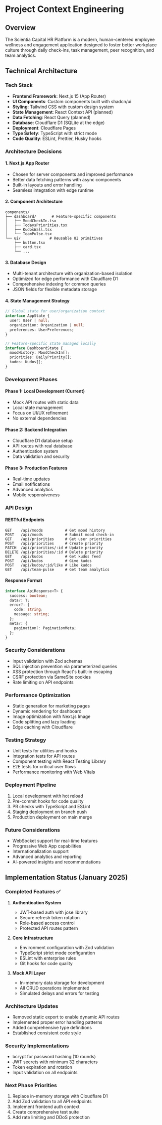# Project Context Engineering

## Overview

The Scientia Capital HR Platform is a modern, human-centered employee wellness and engagement application designed to foster better workplace culture through daily check-ins, task management, peer recognition, and team analytics.

## Technical Architecture

### Tech Stack

- **Frontend Framework**: Next.js 15 (App Router)
- **UI Components**: Custom components built with shadcn/ui
- **Styling**: Tailwind CSS with custom design system
- **State Management**: React Context API (planned)
- **Data Fetching**: React Query (planned)
- **Database**: Cloudflare D1 (SQLite at the edge)
- **Deployment**: Cloudflare Pages
- **Type Safety**: TypeScript with strict mode
- **Code Quality**: ESLint, Prettier, Husky hooks

### Architecture Decisions

#### 1. Next.js App Router

- Chosen for server components and improved performance
- Better data fetching patterns with async components
- Built-in layouts and error handling
- Seamless integration with edge runtime

#### 2. Component Architecture

```
components/
├── dashboard/       # Feature-specific components
│   ├── MoodCheckIn.tsx
│   ├── TodaysPriorities.tsx
│   ├── KudosWall.tsx
│   └── TeamPulse.tsx
└── ui/             # Reusable UI primitives
    ├── button.tsx
    ├── card.tsx
    └── ...
```

#### 3. Database Design

- Multi-tenant architecture with organization-based isolation
- Optimized for edge performance with Cloudflare D1
- Comprehensive indexing for common queries
- JSON fields for flexible metadata storage

#### 4. State Management Strategy

```typescript
// Global state for user/organization context
interface AppState {
  user: User | null;
  organization: Organization | null;
  preferences: UserPreferences;
}

// Feature-specific state managed locally
interface DashboardState {
  moodHistory: MoodCheckIn[];
  priorities: DailyPriority[];
  kudos: Kudos[];
}
```

### Development Phases

#### Phase 1: Local Development (Current)

- Mock API routes with static data
- Local state management
- Focus on UI/UX refinement
- No external dependencies

#### Phase 2: Backend Integration

- Cloudflare D1 database setup
- API routes with real database
- Authentication system
- Data validation and security

#### Phase 3: Production Features

- Real-time updates
- Email notifications
- Advanced analytics
- Mobile responsiveness

### API Design

#### RESTful Endpoints

```
GET    /api/moods          # Get mood history
POST   /api/moods          # Submit mood check-in
GET    /api/priorities     # Get user priorities
POST   /api/priorities     # Create priority
PATCH  /api/priorities/:id # Update priority
DELETE /api/priorities/:id # Delete priority
GET    /api/kudos          # Get kudos feed
POST   /api/kudos          # Give kudos
POST   /api/kudos/:id/like # Like kudos
GET    /api/team-pulse     # Get team analytics
```

#### Response Format

```typescript
interface ApiResponse<T> {
  success: boolean;
  data?: T;
  error?: {
    code: string;
    message: string;
  };
  meta?: {
    pagination?: PaginationMeta;
  };
}
```

### Security Considerations

- Input validation with Zod schemas
- SQL injection prevention via parameterized queries
- XSS protection through React's built-in escaping
- CSRF protection via SameSite cookies
- Rate limiting on API endpoints

### Performance Optimization

- Static generation for marketing pages
- Dynamic rendering for dashboard
- Image optimization with Next.js Image
- Code splitting and lazy loading
- Edge caching with Cloudflare

### Testing Strategy

- Unit tests for utilities and hooks
- Integration tests for API routes
- Component testing with React Testing Library
- E2E tests for critical user flows
- Performance monitoring with Web Vitals

### Deployment Pipeline

1. Local development with hot reload
2. Pre-commit hooks for code quality
3. PR checks with TypeScript and ESLint
4. Staging deployment on branch push
5. Production deployment on main merge

### Future Considerations

- WebSocket support for real-time features
- Progressive Web App capabilities
- Internationalization support
- Advanced analytics and reporting
- AI-powered insights and recommendations

## Implementation Status (January 2025)

### Completed Features ✅

1. **Authentication System**
   - JWT-based auth with jose library
   - Secure refresh token rotation
   - Role-based access control
   - Protected API routes pattern

2. **Core Infrastructure**
   - Environment configuration with Zod validation
   - TypeScript strict mode configuration
   - ESLint with enterprise rules
   - Git hooks for code quality

3. **Mock API Layer**
   - In-memory data storage for development
   - All CRUD operations implemented
   - Simulated delays and errors for testing

### Architecture Updates

- Removed static export to enable dynamic API routes
- Implemented proper error handling patterns
- Added comprehensive type definitions
- Established consistent code style

### Security Implementations

- bcrypt for password hashing (10 rounds)
- JWT secrets with minimum 32 characters
- Token expiration and rotation
- Input validation on all endpoints

### Next Phase Priorities

1. Replace in-memory storage with Cloudflare D1
2. Add Zod validation to all API endpoints
3. Implement frontend auth context
4. Create comprehensive test suite
5. Add rate limiting and DDoS protection

